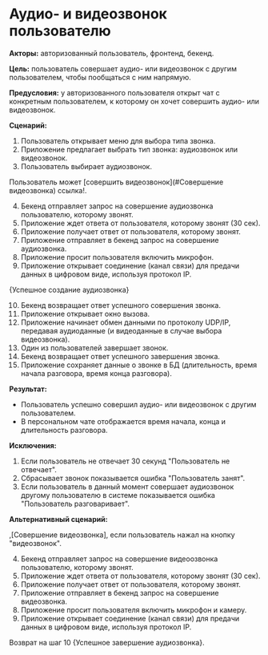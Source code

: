 # Аудио- и видеозвонок пользователю

**Акторы:** авторизованный пользователь, фронтенд, бекенд.

**Цель:** пользователь совершает аудио- или видеозвонок с другим пользователем, чтобы пообщаться с ним напрямую.

**Предусловия:** у авторизованного пользователя открыт чат с конкретным пользователем, к которому он хочет совершить аудио- или видеозвонок.

**Сценарий:**
1. Пользователь открывает меню для выбора типа звонка.
2. Приложение предлагает выбрать тип звонка: аудиозвонок или видеозвонок.
3. Пользователь выбирает аудиозвонок.

Пользователь может [совершить видеозвонок](#Совершение видеозвонка) ссылка!.

4. Бекенд отправляет запрос на совершение аудиозвонка пользователю, которому звонят.
5. Приложение ждет ответа от пользователя, которому звонят (30 сек).
6. Приложение получает ответ от пользователя, которому звонят.
7. Приложение отправляет в бекенд запрос на совершение аудиозвонка.
8. Приложение просит пользователя включить микрофон.
9. Приложение открывает соединение (канал связи) для предачи данных в цифровом виде, используя протокол IP.

{Успешное создание аудиозвонка}

10. Бекенд возвращает ответ успешного совершения звонка.
11. Приложение открывает окно вызова.
12. Приложение начинает обмен данными по протоколу UDP/IP, передавая аудиоданные (и видеоданные в случае выбора видеозвонка).
13. Один из пользователей завершает звонок.
14. Бекенд возвращает ответ успешного завершения звонка.
15. Приложение сохраняет данные о звонке в БД (длительность, время начала разговора, время конца разговора).

**Результат:**
* Пользователь успешно совершил аудио- или видеозвонок с другим пользователем.
* В персональном чате отображается время начала, конца и длительность разговора.

**Исключения:**
1. Если пользователь не отвечает 30 секунд "Пользователь не отвечает".
2. Сбрасывает звонок показывается ошибка "Пользователь занят".
3. Если пользователь в данный момент совершает аудиозвонок другому пользователю в системе показывается ошибка "Пользователь разговаривает".


**Альтернативный сценарий:**

<a name="Совершение видеозвонка"></a>,[Совершение видеозвонка], если пользователь нажал на кнопку "видеозвонок".

4. Бекенд отправляет запрос на совершение видеоозвонка пользователю, которому звонят.
5. Приложение ждет ответа от пользователя, которому звонят (30 сек).
6. Приложение получает ответ от пользователя, которому звонят.
7. Приложение отправляет в бекенд запрос на совершение видеозвонка.
8. Приложение просит пользователя включить микрофон и камеру.
9. Приложение открывает соединение (канал связи) для предачи данных в цифровом виде, используя протокол IP.

Возврат на шаг 10 {Успешное завершение аудиозвонка}.

